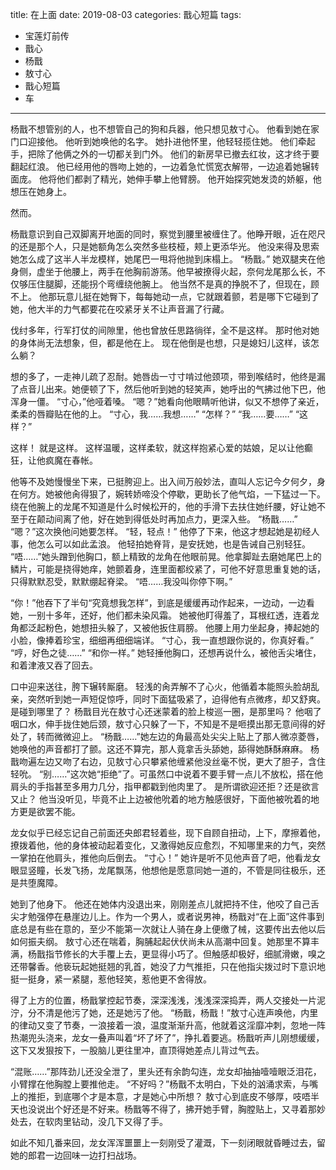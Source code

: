 title:	在上面
date:	2019-08-03
categories: 戬心短篇
tags:
- 宝莲灯前传
- 戬心
- 杨戬
- 敖寸心
- 戬心短篇
- 车
---

杨戬不想管别的人，也不想管自己的狗和兵器，他只想见敖寸心。<!--more-->
他看到她在家门口迎接他。
他听到她唤他的名字。
她扑进他怀里，他轻轻揽住她。
他们牵起手，把除了他俩之外的一切都关到门外。
他们的新房早已撤去红妆，这才终于要翻起红浪。
他已经用他的唇吻上她的，一边着急忙慌宽衣解带，一边追着她辗转面庞。
他将他们都剥了精光，她伸手攀上他臂膀。
他开始探究她发烫的娇躯，他想压在她身上。

然而。

杨戬意识到自己双脚离开地面的同时，察觉到腰里被缠住了。他睁开眼，近在咫尺的还是那个人，只是她额角怎么突然多些枝桠，颊上更添华光。
他没来得及思索她怎么成了这半人半龙模样，她尾巴一甩将他抛到床榻上。
“杨戬。”
她双腿夹在他身侧，虚坐于他腰上，两手在他胸前游荡。他早被撩得火起，奈何龙尾那么长，不仅够压住腿脚，还能拐个弯缠绕他腕上。
他当然不是真的挣脱不了，但现在，顾不上。
他那玩意儿挺在她臀下，每每她动一点，它就跟着颤，若是哪下它碰到了她，他大半的力气都要花在咬紧牙关不让声音漏了行藏。

伐纣多年，行军打仗的间隙里，他也曾放任思路徜徉，全不是这样。
那时他对她的身体尚无法想象，但，都是他在上。
现在他倒是也想，只是媳妇儿这样，该怎么躺？

想的多了，一走神儿疏了忍耐。她唇齿一寸寸啃过他颈项，带到喉结时，他终是漏了点音儿出来。她便顿了下，然后他听到她的轻笑声，她呼出的气拂过他下巴，他浑身一僵。
“寸心，”他哑着嗓。
“嗯？”她看向他眼睛听他讲，似又不想停了亲近，柔柔的唇瓣贴在他的上。
“寸心，我……我想……”
“怎样？”
“我……要……”
“这样？”

这样！
就是这样。
这样温暖，这样柔软，就这样抱紧心爱的姑娘，足以让他癫狂，让他疯魔在春帐。

他等不及她慢慢坐下来，已挺胯迎上。出入间万般妙法，直叫人忘记今夕何夕，身在何方。她被他肏得狠了，婉转娇啼没个停歇，更助长了他气焰，一下猛过一下。
绕在他腕上的龙尾不知道是什么时候松开的，他的手滑下去扶住她纤腰，好让她不至于在颠动间离了他，好在她到得低处时再加点力，更深入些。
“杨戬……”
“嗯？”这次换他问她要怎样。
“轻，轻点！”
他停了下来，他这才想起她是初经人事，他怎么可以如此孟浪。
他轻拍她脊背，是安抚她，也是告诫自己别轻狂。
“唔……”她头蹭到他胸口，额上精致的龙角在他眼前晃。他拿脚趾去磨她尾巴上的鳞片，可能是挠得她痒，她颤着身，连里面都绞紧了，可他不好意思重复她的话，只得默默忍受，默默绷起脊梁。
“唔……我没叫你停下啊。”

“你！”他吞下了半句“究竟想我怎样”，到底是缓缓再动作起来，一边动，一边看她，一别十多年，还好，他们都未染风霜。
她被他盯得羞了，耳根红透，连着龙角都泛起粉色，她想扭头躲了，又被他扳住肩膀。
他腰上用力坐起身，捧起她的小脸，像捧着珍宝，细细再细细端详。
“寸心，我一直想跟你说的，你真好看。”
“哼，好色之徒……”
“和你一样。”
她轻捶他胸口，还想再说什么，被他舌尖堵住，和着津液又吞了回去。

口中迎来送往，胯下辗转厮磨。
轻浅的肏弄解不了心火，他循着本能照头脸胡乱亲，突然听到她一声短促惊呼，同时下面猛吸紧了，迫得他有点微疼，却又舒爽。
是碰到哪里了？
杨戬目光在敖寸心还迷蒙着的脸上梭巡一圈，是那里吗？
他咽了咽口水，伸手拢住她后颈，敖寸心只躲了一下，不知是不是咂摸出那无意间得的好处了，转而微微迎上。
“杨戬……”她左边的角最高处尖尖上贴上了那人微凉菱唇，她唤他的声音都打了颤。这还不算完，那人竟拿舌头舔她，舔得她酥酥麻麻。
杨戬吻遍左边又吻了右边，见敖寸心只攀紧他缠紧他没丝毫不悦，更大了胆子，含住轻吮。
“别……”这次她“拒绝”了。可虽然口中说着不要手臂一点儿不放松，搭在他肩头的手指甚至多用力几分，指甲都戳到他肉里了。
是所谓欲迎还拒？还是欲言又止？
他当没听见，毕竟不止上边被他吮着的地方触感很好，下面他被吮着的地方更是欲罢不能。

龙女似乎已经忘记自己前面还央郎君轻着些，现下自顾自扭动，上下，摩擦着他，撩拨着他，他的身体被动起着变化，又激得她反应愈烈，不知哪里来的力气，突然一掌拍在他肩头，推他向后倒去。
“寸心！”
她许是听不见他声音了吧，他看龙女眼显竖瞳，长发飞扬，龙尾飘荡，他想他是愿意同她一道的，不管是同往极乐，还是共堕魔障。

她到了他身下。
他还在她体内没退出来，刚刚差点儿就把持不住，他咬了自己舌尖才勉强停在悬崖边儿上。作为一个男人，或者说男神，杨戬对“在上面”这件事到底总是有些在意的，至少不能第一次就让人骑在身上便缴了械，这要传出去他以后如何振夫纲。
敖寸心还在喘着，胸脯起起伏伏尚未从高潮中回复。她那里不算丰满，杨戬指节修长的大手覆上去，更显得小巧了。但触感却极好，细腻滑嫩，嗅之还带馨香。他亵玩起她挺翘的乳首，她没了力气推拒，只在他指尖拨过时下意识地挺一挺身，紧一紧腿，惹他轻笑，惹他更不舍得放。

得了上方的位置，杨戬掌控起节奏，深深浅浅，浅浅深深捣弄，两人交接处一片泥泞，分不清是他污了她，还是她污了他。
“杨戬，杨戬！”敖寸心连声唤他，内里的律动又变了节奏，一浪接着一浪，温度渐渐升高，他就着这淫靡冲刺，忽地一阵热潮兜头浇来，龙女一叠声叫着“坏了坏了”，挣扎着要逃。杨戬听声儿刚想缓缓，这下又发狠按下，一股脑儿更往里冲，直顶得她差点儿背过气去。

“混账……”那阵劲儿还没全泄了，里头还有余韵勾连，龙女却抽抽噎噎眼泛泪花，小臂撑在他胸膛上要推他走。
“不好吗？”杨戬不太明白，下处的汹涌求索，与嘴上的推拒，到底哪个才是本意，才是她心中所想？
敖寸心到底皮不够厚，吱唔半天也没说出个好还是不好来。杨戬等不得了，拂开她手臂，胸膛贴上，又寻着那妙处去，在软肉里钻动，没几下又得了手。

如此不知几番来回，龙女浑浑噩噩上一刻刚受了灌溉，下一刻闭眼就昏睡过去，留她的郎君一边回味一边打扫战场。


<!-- 很久很久很久之后，杨戬才知道自己从第一次起就犯了个大错误。
上一次是逃家出嫁的敖寸心也是到为那人二次披上嫁衣时才接受了教育——龙族繁衍不易，易孕周期数年一转，机会稍纵即逝，当趁角尾俱现时加倍努力。 -->
